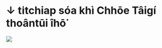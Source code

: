 # ↓ ti̍tchiap sóa khì Chhōe Tâigí thoântūi îhō͘ 

<a href="https://github.com/ChhoeTaigi/ChhoeTaigiChromeExtension">
  <img src="https://github-readme-stats.watain.vercel.app/api/pin/?username=ChhoeTaigi&repo=ChhoeTaigiChromeExtension">
</a>
